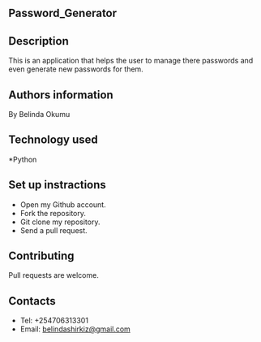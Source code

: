 ## Password_Generator

## Description
This is an application that helps the user to manage there passwords and even generate new passwords for them.

## Authors information
By Belinda Okumu

## Technology used
*Python

## Set up instractions
* Open my Github account.
* Fork the repository.
* Git clone my repository.
* Send a pull request.

## Contributing
Pull requests are welcome.

## Contacts
* Tel: +254706313301
* Email: belindashirkiz@gmail.com
